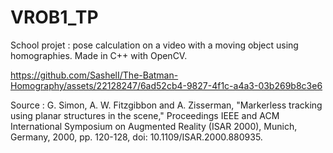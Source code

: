 # VROB1_TP

School projet : pose calculation on a video with a moving object using homographies. Made in C++ with OpenCV.

https://github.com/SashelI/The-Batman-Homography/assets/22128247/6ad52cb4-9827-4f1c-a4a3-03b269b8c3e6

Source : G. Simon, A. W. Fitzgibbon and A. Zisserman, "Markerless tracking using planar structures in the scene," Proceedings IEEE and ACM International Symposium on Augmented Reality (ISAR 2000), Munich, Germany, 2000, pp. 120-128, doi: 10.1109/ISAR.2000.880935.
